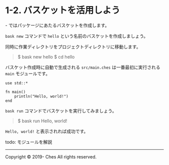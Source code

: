# 1-2. バスケットを活用しよう

\- ではパッケージにあたるバスケットを作成します。

`bask new` コマンドで `hello` という名前のバスケットを作成しましょう。

同時に作業ディレクトリをプロジェクトディレクトリに移動します。

> \$ bask new hello
> \$ cd hello

バスケット作成時に自動で生成される `src/main.ches` は一番最初に実行される `main` モジュールです。

```
use std::*

fn main()
    println("Hello, world!")
end
```

`bask run` コマンドでバスケットを実行してみましょう。

> \$ bask run
> Hello, world!

`Hello, world!` と表示されれば成功です。

todo: モジュールを解説

---

Copyright © 2019- Ches All rights reserved.
